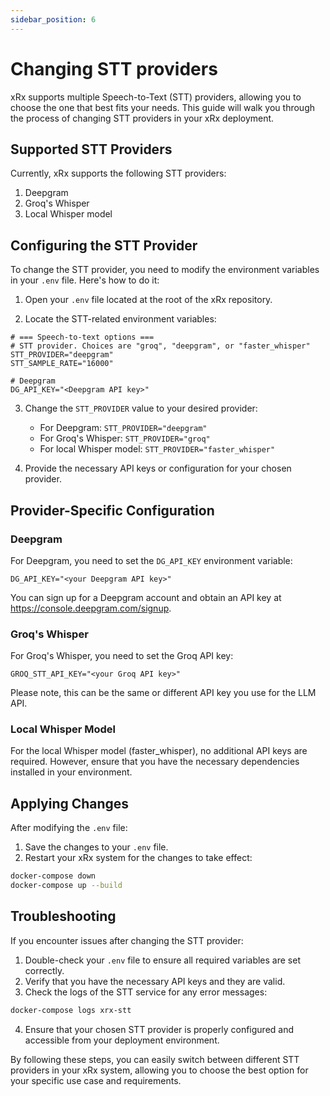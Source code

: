 ```yaml
---
sidebar_position: 6
---
```


# Changing STT providers

xRx supports multiple Speech-to-Text (STT) providers, allowing you to choose the one that best fits your needs. This guide will walk you through the process of changing STT providers in your xRx deployment.

## Supported STT Providers

Currently, xRx supports the following STT providers:

1. Deepgram
2. Groq's Whisper
3. Local Whisper model

## Configuring the STT Provider

To change the STT provider, you need to modify the environment variables in your `.env` file. Here's how to do it:

1. Open your `.env` file located at the root of the xRx repository.

2. Locate the STT-related environment variables:

```
# === Speech-to-text options ===
# STT provider. Choices are "groq", "deepgram", or "faster_whisper"
STT_PROVIDER="deepgram"
STT_SAMPLE_RATE="16000"

# Deepgram
DG_API_KEY="<Deepgram API key>"
```

3. Change the `STT_PROVIDER` value to your desired provider:
   - For Deepgram: `STT_PROVIDER="deepgram"`
   - For Groq's Whisper: `STT_PROVIDER="groq"`
   - For local Whisper model: `STT_PROVIDER="faster_whisper"`

4. Provide the necessary API keys or configuration for your chosen provider.

## Provider-Specific Configuration

### Deepgram

For Deepgram, you need to set the `DG_API_KEY` environment variable:

```
DG_API_KEY="<your Deepgram API key>"
```

You can sign up for a Deepgram account and obtain an API key at https://console.deepgram.com/signup.

### Groq's Whisper

For Groq's Whisper, you need to set the Groq API key:

```
GROQ_STT_API_KEY="<your Groq API key>"
```

Please note, this can be the same or different API key you use for the LLM API.

### Local Whisper Model

For the local Whisper model (faster_whisper), no additional API keys are required. However, ensure that you have the necessary dependencies installed in your environment.

## Applying Changes

After modifying the `.env` file:

1. Save the changes to your `.env` file.
2. Restart your xRx system for the changes to take effect:

```bash
docker-compose down
docker-compose up --build
```

## Troubleshooting

If you encounter issues after changing the STT provider:

1. Double-check your `.env` file to ensure all required variables are set correctly.
2. Verify that you have the necessary API keys and they are valid.
3. Check the logs of the STT service for any error messages:

```bash
docker-compose logs xrx-stt
```

4. Ensure that your chosen STT provider is properly configured and accessible from your deployment environment.

By following these steps, you can easily switch between different STT providers in your xRx system, allowing you to choose the best option for your specific use case and requirements.
